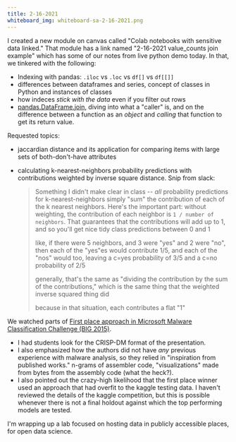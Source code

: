 ```yaml
---
title: 2-16-2021
whiteboard_img: whiteboard-sa-2-16-2021.png
---
```


I created a new module on canvas called "Colab notebooks with sensitive data linked." That module has a link named
"2-16-2021 value_counts join example" which has some of our notes from live python demo today. In that, we tinkered
with the following:

- Indexing with pandas: `.iloc` vs `.loc` vs `df[]` vs `df[[]]`
- differences between dataframes and series, concept of classes in Python and instances of classes
- how indeces _stick with the data_ even if you filter out rows
- [pandas.DataFrame.join](https://pandas.pydata.org/pandas-docs/stable/reference/api/pandas.DataFrame.join.html), diving into what a "caller" is, and on the difference between a function as an _object_ and _calling_ that function to get its return value.

Requested topics:
* jaccardian distance and its application for comparing items with large sets of both-don't-have attributes
* calculating k-nearest-neighbors probability predictions with contributions weighted by inverse square distance. Snip from slack:

  > Something I didn't make clear in class -- _all_ probability predictions for k-nearest-neighbors simply "sum" the contribution of each of the k nearest neighbors. Here's the important part: without weighting, the contribution of each neighbor is `1 / number of neighbors`. That guarantees that the contributions will add up to 1, and so you'll get nice tidy class predictions between 0 and 1
  >
  > like, if there were 5 neighbors, and 3 were "yes" and 2 were "no", then each of the "yes"es would contribute 1/5, and each of the "nos" would too, leaving a c=yes probability of 3/5 and a c=no probability of 2/5
  >
  > generally, that's the same as "dividing the contribution by the sum of the contributions," which is the same thing that the weighted inverse squared thing did
  >
  > because in that situation, each contributes a flat "1"

We watched parts of [First place approach in Microsoft Malware Classification Challenge (BIG 2015)](https://www.youtube.com/watch?v=VLQTRlLGz5Y).
* I had students look for the CRISP-DM format of the presentation.
* I also emphasized how the authors did not have _any_ previous
experience with malware analysis, so they relied in "inspiration from published works." n-grams of assembler code,
"visualizations" made from bytes from the assembly code (what the heck?).
* I also pointed out the crazy-high likelihood that the first place winner used an approach that had overfit to the kaggle testing data.
  I haven't reviewed the details of the kaggle competition, but this is possible whenever there is not a final holdout against which the
  top performing models are tested.

I'm wrapping up a lab focused on hosting data in publicly accessible places, for open data science.
